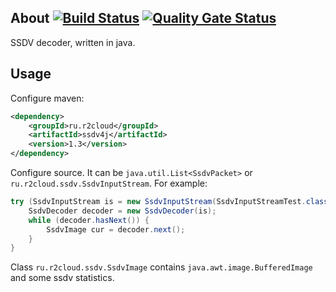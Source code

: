 ## About [![Build Status](https://travis-ci.org/dernasherbrezon/ssdv4j.svg?branch=master)](https://travis-ci.org/dernasherbrezon/ssdv4j) [![Quality Gate Status](https://sonarcloud.io/api/project_badges/measure?project=ru.r2cloud%3Assdv4j&metric=alert_status)](https://sonarcloud.io/dashboard?id=ru.r2cloud%3Assdv4j)

SSDV decoder, written in java.

## Usage

Configure maven:

```xml
<dependency>
	<groupId>ru.r2cloud</groupId>
	<artifactId>ssdv4j</artifactId>
	<version>1.3</version>
</dependency>
```

Configure source. It can be ```java.util.List<SsdvPacket>``` or ```ru.r2cloud.ssdv.SsdvInputStream```. For example:

```java
try (SsdvInputStream is = new SsdvInputStream(SsdvInputStreamTest.class.getClassLoader().getResourceAsStream("file.bin"), 189)) {
	SsdvDecoder decoder = new SsdvDecoder(is);
	while (decoder.hasNext()) {
		SsdvImage cur = decoder.next();
	}
}
```

Class ```ru.r2cloud.ssdv.SsdvImage``` contains ```java.awt.image.BufferedImage``` and some ssdv statistics.
